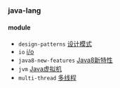 ### java-lang

#### module
* `design-patterns` [设计模式](./design-patterns/README.md)
* `io` [i/o](./io/README.md)
* `java8-new-features` [Java8新特性](./java8-new-features/README.md)
* `jvm` [Java虚拟机](./jvm/README.md)
* `multi-thread` [多线程](./multi-thread/README.md)